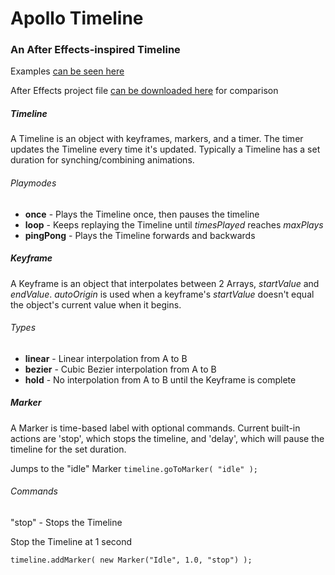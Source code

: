 # Apollo Timeline

### An After Effects-inspired Timeline
Examples [can be seen here](http://experiments.tomorrowevening.com/timeline/)

After Effects project file [can be downloaded here](https://github.com/tomorrowevening/Apollo-Timeline/raw/master/examples/_animation/animations.aep) for comparison

##### Timeline
A Timeline is an object with keyframes, markers, and a timer. The timer updates the Timeline every time it's updated. Typically a Timeline has a set duration for synching/combining animations.

###### Playmodes
* **once** - Plays the Timeline once, then pauses the timeline
* **loop** - Keeps replaying the Timeline until *timesPlayed* reaches *maxPlays*
* **pingPong** - Plays the Timeline forwards and backwards


##### Keyframe
A Keyframe is an object that interpolates between 2 Arrays, *startValue* and *endValue*.
*autoOrigin* is used when a keyframe's *startValue* doesn't equal the object's current value when it begins.

###### Types
* **linear** - Linear interpolation from A to B
* **bezier** - Cubic Bezier interpolation from A to B
* **hold** - No interpolation from A to B until the Keyframe is complete


##### Marker
A Marker is time-based label with optional commands.
Current built-in actions are 'stop', which stops the timeline, and 'delay', which will pause the timeline for the set duration.

Jumps to the "idle" Marker
`timeline.goToMarker( "idle" );`

###### Commands
"stop" - Stops the Timeline

Stop the Timeline at 1 second

`timeline.addMarker( new Marker("Idle", 1.0, "stop") );`
